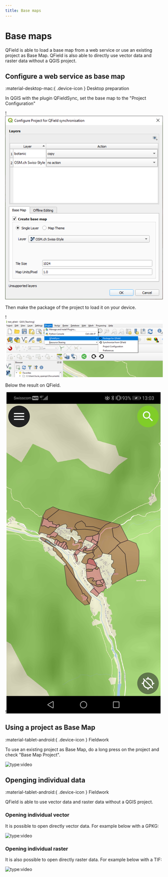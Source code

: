 ```yaml
---
title: Base maps
---
```


# Base maps

QField is able to load a base map from a web service or use an existing project as Base Map. 
QField is also able to directly use vector data and raster data without a QGIS
project.

## Configure a web service as base map
:material-desktop-mac:{ .device-icon } Desktop preparation

In QGIS with the plugin QFieldSync, set the base map to the "Project
Configuration"

!![basemap configuration](../assets/images/qfield-sync_basemap.png)

Then make the package of the project to load it on your device.

!![package](../assets/images/qfield-sync_package1.png)

Below the result on QField.

!![basemap](../assets/images/qfield_basemap2.jpg)

## Using a project as Base Map
:material-tablet-android:{ .device-icon } Fieldwork

To use an existing project as Base Map, do a long press on the project
and check "Base Map Project".

![type:video](https://player.vimeo.com/video/604849182)

## Openging individual data
:material-tablet-android:{ .device-icon } Fieldwork

QField is able to use vector data and raster data without a QGIS
project.

### Opening individual vector

It is possible to open directly vector data. For example below with a
GPKG:

![type:video](https://player.vimeo.com/video/604786046)

### Opening individual raster

It is also possible to open directly raster data. For example below with
a TIF:

![type:video](https://player.vimeo.com/video/604786384)

